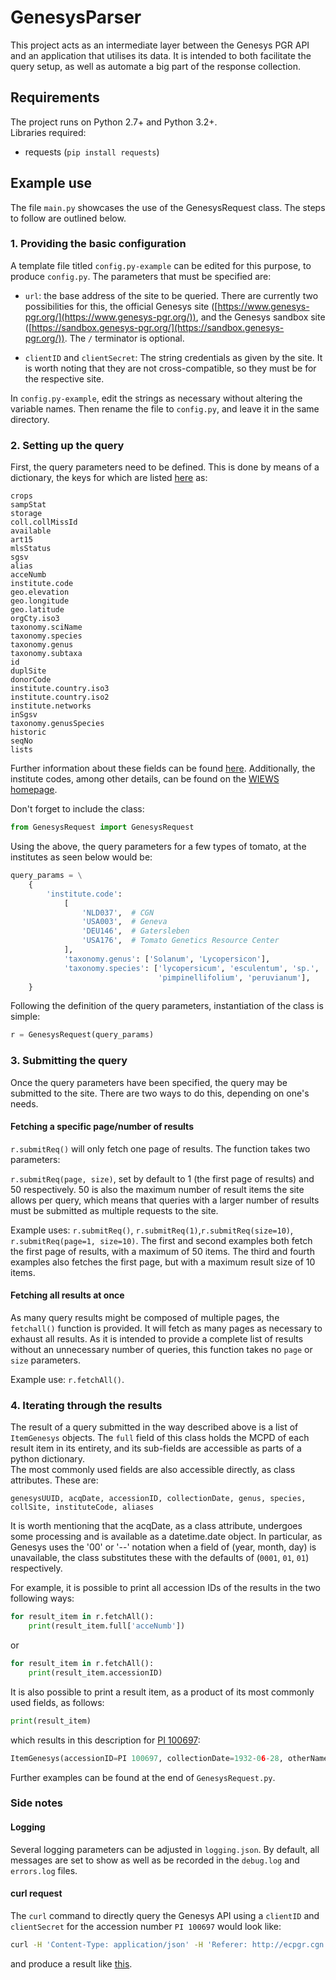 # GenesysParser

This project acts as an intermediate layer between the Genesys PGR API 
and an application that utilises its data. It is intended to both facilitate 
the query setup, as well as automate a big part of the response collection.

## Requirements

The project runs on Python 2.7+ and Python 3.2+.  
Libraries required:

* requests (`pip install requests`)

## Example use

The file `main.py` showcases the use of the GenesysRequest class. The
steps to follow are outlined below.

### 1. Providing the basic configuration
A template file titled `config.py-example` can be edited for this purpose, to 
produce `config.py`. The parameters that must be specified are:

* `url`: the base address of the site to be queried. There are currently two 
possibilities for this, 
the official Genesys site ([https://www.genesys-pgr.org/](https://www.genesys-pgr.org/)), and
the Genesys sandbox site ([https://sandbox.genesys-pgr.org/](https://sandbox.genesys-pgr.org/)).
The `/` terminator is optional.

* `clientID` and `clientSecret`: The string credentials as given by the site. It is
worth noting that they are not cross-compatible, so they must be for the respective site.

In `config.py-example`, edit the strings as necessary without altering the variable names.
Then rename the file to `config.py`, and leave it in the same directory.


### 2. Setting up the query
First, the query parameters need to be defined. This is done by means of
a dictionary, the keys for which are listed 
[here](https://gitlab.croptrust.org/genesys-pgr/genesys-server/blob/13969d3caa1632bfc0994d6148ebfaa933e6da7b/src/main/java/org/genesys2/server/service/FilterConstants.java)
as:
```
crops 
sampStat 
storage 
coll.collMissId 
available 
art15 
mlsStatus 
sgsv 
alias 
acceNumb 
institute.code 
geo.elevation 
geo.longitude 
geo.latitude 
orgCty.iso3 
taxonomy.sciName 
taxonomy.species 
taxonomy.genus 
taxonomy.subtaxa 
id 
duplSite 
donorCode 
institute.country.iso3 
institute.country.iso2 
institute.networks 
inSgsv 
taxonomy.genusSpecies 
historic 
seqNo 
lists
```
Further information about these fields can be found 
[here](https://gitlab.croptrust.org/genesys-pgr/genesys-server/blob/5381dd7fb9d4af2e2e4dabb4e7b1b8a2612af206/src/main/asciidoc/sections/mcpd.adoc).
Additionally, the institute codes, among other details, can be found on the 
[WIEWS homepage](http://www.fao.org/wiews-archive/wiewspage.jsp?i_l=@@&show=DownloadinstEN.jsp).

Don't forget to include the class:
```python
from GenesysRequest import GenesysRequest
```

Using the above, the query parameters for a few types of tomato, at the institutes
 as seen below would be:
```python
query_params = \
    {
        'institute.code':
            [
                'NLD037',  # CGN
                'USA003',  # Geneva
                'DEU146',  # Gatersleben
                'USA176',  # Tomato Genetics Resource Center
            ],
            'taxonomy.genus': ['Solanum', 'Lycopersicon'],
            'taxonomy.species': ['lycopersicum', 'esculentum', 'sp.',
                                 'pimpinellifolium', 'peruvianum'],
    }
```
Following the definition of the query parameters, instantiation of the class
is simple:
```python
r = GenesysRequest(query_params)
```

### 3. Submitting the query
Once the query parameters have been specified, the query may be submitted to the site.
There are two ways to do this, depending on one's needs.

#### Fetching a specific page/number of results
`r.submitReq()` will only fetch one page of results. The function takes two parameters:

`r.submitReq(page, size)`, set by default to 1 (the first page of results) and 50 respectively.
50 is also the maximum number of result items the site allows per query, which means that queries
with a larger number of results must be submitted as multiple requests to the site.

Example uses: `r.submitReq()`, `r.submitReq(1)`,`r.submitReq(size=10)`, `r.submitReq(page=1, size=10)`.
The first and second examples both fetch the first page of results, with a maximum of 50 items.
The third and fourth examples also fetches the first page, but with a maximum result size of 10 items.

#### Fetching all results at once
As many query results might be composed of multiple pages, the `fetchall()` function is provided.
It will fetch as many pages as necessary to exhaust all results. As it is intended to provide a complete
list of results without an unnecessary number of queries, this function takes no `page` or `size` parameters.

Example use: `r.fetchAll()`.

### 4. Iterating through the results

The result of a query submitted in the way described above is a list of `ItemGenesys` objects.
The `full` field of this class holds the MCPD of each result item in its entirety, and its sub-fields
are accessible as parts of a python dictionary.  
The most commonly used fields are also accessible directly, as class attributes. These are:
```
genesysUUID, acqDate, accessionID, collectionDate, genus, species, collSite, instituteCode, aliases
````
It is worth mentioning that the acqDate, as a class attribute, undergoes some processing and is available
as a datetime.date object. In particular, as Genesys uses the '00' or '--' notation when a field of (year, month, day)
is unavailable, the class substitutes these with the defaults of (`0001`, `01`, `01`) respectively.

For example, it is possible to print all accession IDs of the results in the two following ways:

```python
for result_item in r.fetchAll():
    print(result_item.full['acceNumb'])
```

or

```python
for result_item in r.fetchAll():
    print(result_item.accessionID)
```

It is also possible to print a result item, as a product of its most commonly used fields, as follows:
```python
print(result_item)
```

which results in this description for [PI 100697](https://www.genesys-pgr.org/1/acn/id/176452):
```python
ItemGenesys(accessionID=PI 100697, collectionDate=1932-06-28, otherNames=[321], genus=Solanum, species=lycopersicum, instituteCode=USA003, collectionSite=None)
```


Further examples can be found at the end of `GenesysRequest.py`.

### Side notes
#### Logging
Several logging parameters can be adjusted in `logging.json`. By default, all
messages are set to show as well as be recorded in the `debug.log` and `errors.log` files.

#### curl request
The `curl` command to directly query the Genesys API using a 
`clientID` and `clientSecret` for the accession number `PI 100697` would look like:

```sh
curl -H 'Content-Type: application/json' -H 'Referer: http://ecpgr.cgn.wur.nl/eupotato/test.html' -X POST -d '{"filter": "{\"acceNumb\":[\"PI 100697\"]}"}' 'https://sandbox.genesys-pgr.org/webapi/v0/acn/filter?client_id=clientID&client_secret=clientSecret'
```
and produce a result like [this](https://github.com/PBR/GenesysParser/tree/master/MCPD_Genesys_example.json).

